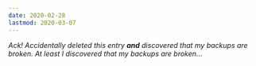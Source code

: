 ```yaml
---
date: 2020-02-28
lastmod: 2020-03-07
---
```


_Ack! Accidentally deleted this entry **and** discovered that my backups are broken. At least I discovered that my backups are broken..._
